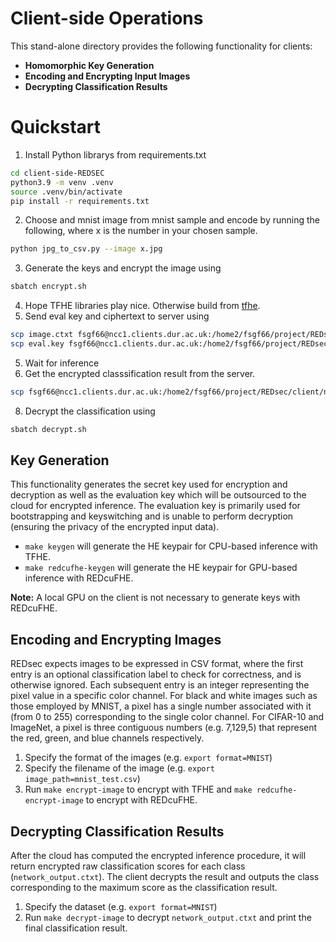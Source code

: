 # Client-side Operations

This stand-alone directory provides the following functionality for clients:
-   **Homomorphic Key Generation**
-   **Encoding and Encrypting Input Images**
-   **Decrypting Classification Results**


# Quickstart
1. Install Python librarys from requirements.txt
```bash
cd client-side-REDSEC
python3.9 -m venv .venv
source .venv/bin/activate
pip install -r requirements.txt
```
2. Choose and mnist image from mnist sample and encode by running the following, where x is the number in your chosen sample.
```bash
python jpg_to_csv.py --image x.jpg
```
3. Generate the keys and encrypt the image using
```bash
sbatch encrypt.sh
```
4. Hope TFHE libraries play nice. Otherwise build from [tfhe](https://github.com/tfhe/tfhe).
5. Send eval key and ciphertext to server using
```bash
scp image.ctxt fsgf66@ncc1.clients.dur.ac.uk:/home2/fsgf66/project/REDsec/client
scp eval.key fsgf66@ncc1.clients.dur.ac.uk:/home2/fsgf66/project/REDsec/client
```
5. Wait for inference
7. Get the encrypted classsification result from the server.
```bash
scp fsgf66@ncc1.clients.dur.ac.uk:/home2/fsgf66/project/REDsec/client/network_output.ctxt .
```
8. Decrypt the classification using
```bash
sbatch decrypt.sh
```

## Key Generation

This functionality generates the secret key used for encryption and decryption 
as well as the evaluation key which will be outsourced to the cloud for 
encrypted inference. The evaluation key is primarily used for bootstrapping and 
keyswitching and is unable to perform decryption (ensuring the privacy of the 
encrypted input data).

* `make keygen` will generate the HE keypair for CPU-based inference with TFHE.
* `make redcufhe-keygen` will generate the HE keypair for GPU-based inference
  with REDcuFHE.

**Note:** A local GPU on the client is not necessary to generate keys with REDcuFHE.


## Encoding and Encrypting Images

REDsec expects images to be expressed in CSV format, where the first entry is 
an optional classification label to check for correctness, and is otherwise
ignored. Each subsequent entry is an integer representing the pixel value in a
specific color channel. For black and white images such as those employed by
MNIST, a pixel has a single number associated with it (from 0 to 255)
corresponding to the single color channel. For CIFAR-10 and ImageNet, a pixel is
three contiguous numbers (e.g. 7,129,5) that represent the red, green, and blue
channels respectively. 

1. Specify the format of the images (e.g. `export format=MNIST`)
2. Specify the filename of the image (e.g. `export image_path=mnist_test.csv`)
3. Run `make encrypt-image` to encrypt with TFHE and `make
   redcufhe-encrypt-image` to encrypt with REDcuFHE. 

## Decrypting Classification Results

After the cloud has computed the encrypted inference procedure, it will return
encrypted raw classification scores for each class (`network_output.ctxt`). The client decrypts the
result and outputs the class corresponding to the maximum score as the
classification result.

1. Specify the dataset (e.g. `export format=MNIST`)
2. Run `make decrypt-image` to decrypt `network_output.ctxt` and print the final
   classification result. 
